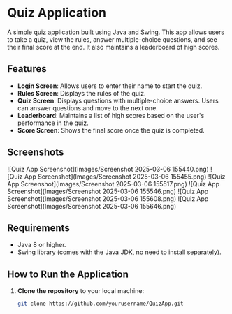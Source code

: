 # Quiz Application

A simple quiz application built using Java and Swing. This app allows users to take a quiz, view the rules, answer multiple-choice questions, and see their final score at the end. It also maintains a leaderboard of high scores.

## Features
- **Login Screen**: Allows users to enter their name to start the quiz.
- **Rules Screen**: Displays the rules of the quiz.
- **Quiz Screen**: Displays questions with multiple-choice answers. Users can answer questions and move to the next one.
- **Leaderboard**: Maintains a list of high scores based on the user's performance in the quiz.
- **Score Screen**: Shows the final score once the quiz is completed.

## Screenshots

![Quiz App Screenshot](Images/Screenshot 2025-03-06 155440.png)
![Quiz App Screenshot](Images/Screenshot 2025-03-06 155455.png)
![Quiz App Screenshot](Images/Screenshot 2025-03-06 155517.png)
![Quiz App Screenshot](Images/Screenshot 2025-03-06 155546.png)
![Quiz App Screenshot](Images/Screenshot 2025-03-06 155608.png)
![Quiz App Screenshot](Images/Screenshot 2025-03-06 155646.png)


## Requirements
- Java 8 or higher.
- Swing library (comes with the Java JDK, no need to install separately).

## How to Run the Application

1. **Clone the repository** to your local machine:
   ```bash
   git clone https://github.com/yourusername/QuizApp.git
